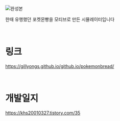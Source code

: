 ![완성본](https://user-images.githubusercontent.com/101636590/214067792-69635dfb-3e2e-4dc4-a760-d4ba58eb494a.gif)

한때 유행했던 포켓몬빵을 모티브로 만든 시뮬레이터입니다

<br>

# 링크

https://gillyongs.github.io/github.io/pokemonbread/

<br>

# 개발일지

https://khs20010327.tistory.com/35



